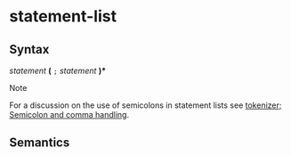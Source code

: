# statement-list

## Syntax

_statement_ __(__ `;` _statement_ __)*__

> [!NOTE]
> For a discussion on the use of semicolons in statement lists see
> [tokenizer; Semicolon and comma handling](../tokenizer.md#semicolon-and-comma-handling). 

## Semantics


